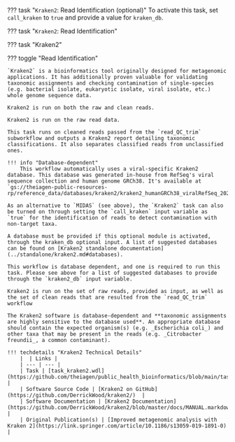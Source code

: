 <!-- if: theiaprokillumina|ont -->
??? task "`Kraken2`: Read Identification (optional)"
    To activate this task, set `call_kraken` to `true` and provide a value for `kraken_db`.
<!-- endif -->
<!-- if: theiacov|freyja -->
??? task "`Kraken2`: Read Identification"
<!-- endif -->
<!-- if: kraken -->
??? task "Kraken2"
<!-- endif -->
<!-- if: theiaviral -->
??? toggle "Read Identification"
<!-- endif -->

    `Kraken2` is a bioinformatics tool originally designed for metagenomic applications. It has additionally proven valuable for validating taxonomic assignments and checking contamination of single-species (e.g. bacterial isolate, eukaryotic isolate, viral isolate, etc.) whole genome sequence data.

<!-- if: theiacov|freyja -->
    Kraken2 is run on both the raw and clean reads.
<!-- endif -->

<!-- if: ont -->
    Kraken2 is run on the raw read data.
<!-- endif -->

<!-- if: theiaviral -->
    This task runs on cleaned reads passed from the `read_QC_trim` subworkflow and outputs a Kraken2 report detailing taxonomic classifications. It also separates classified reads from unclassified ones.
<!-- endif -->

    !!! info "Database-dependent"
        This workflow automatically uses a viral-specific Kraken2 database. This database was generated in-house from RefSeq's viral sequence collection and human genome GRCh38. It's available at `gs://theiagen-public-resources-rp/reference_data/databases/kraken2/kraken2_humanGRCh38_viralRefSeq_20240828.tar.gz`.
<!-- endif -->
  
<!-- if: theiaprokillumina -->
    As an alternative to `MIDAS` (see above), the `Kraken2` task can also be turned on through setting the `call_kraken` input variable as `true` for the identification of reads to detect contamination with non-target taxa.
<!-- endif -->

<!-- if: theiaprokillumina|ont -->
    A database must be provided if this optional module is activated, through the kraken_db optional input. A list of suggested databases can be found on [Kraken2 standalone documentation](../standalone/kraken2.md#databases).
<!-- endif -->

<!-- if: kraken -->
    This workflow is database dependent, and one is required to run this task. Please see above for a list of suggested databases to provide through the `kraken2_db` input variable.
<!-- endif -->

<!-- if: theiameta -->
    Kraken2 is run on the set of raw reads, provided as input, as well as the set of clean reads that are resulted from the `read_QC_trim` workflow

    The Kraken2 software is database-dependent and **taxonomic assignments are highly sensitive to the database used**. An appropriate database should contain the expected organism(s) (e.g. _Escherichia coli_) and other taxa that may be present in the reads (e.g. _Citrobacter freundii_, a common contaminant).
<!-- endif -->

    !!! techdetails "Kraken2 Technical Details"
        |  | Links |
        | --- | --- |
        | Task | [task_kraken2.wdl](https://github.com/theiagen/public_health_bioinformatics/blob/main/tasks/taxon_id/contamination/task_kraken2.wdl) |
        | Software Source Code | [Kraken2 on GitHub](https://github.com/DerrickWood/kraken2/)  |
        | Software Documentation | [Kraken2 Documentation](https://github.com/DerrickWood/kraken2/blob/master/docs/MANUAL.markdown) |
        | Original Publication(s) | [Improved metagenomic analysis with Kraken 2](https://link.springer.com/article/10.1186/s13059-019-1891-0) |
